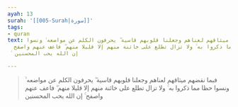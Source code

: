 ```yaml
---
ayah: 13
surah: '[[005-Surah|سورة]]'
tags:
- quran
text: فبما نقضهم ميثاقهم لعناهم وجعلنا قلوبهم قاسية ۖ يحرفون الكلم عن مواضعه ۙ ونسوا
  حظا مما ذكروا به ۚ ولا تزال تطلع على خائنة منهم إلا قليلا منهم ۖ فاعف عنهم واصفح
  ۚ إن الله يحب المحسنين

---
```

> فبما نقضهم ميثاقهم لعناهم وجعلنا قلوبهم قاسية ۖ يحرفون الكلم عن مواضعه ۙ ونسوا حظا مما ذكروا به ۚ ولا تزال تطلع على خائنة منهم إلا قليلا منهم ۖ فاعف عنهم واصفح ۚ إن الله يحب المحسنين
